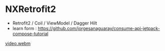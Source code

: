 # NXRetrofit2
* Retrofit2 / Coil / ViewModel / Dagger Hilt
* learn form : https://github.com/jorgesanaguaray/consume-api-jetpack-compose-tutorial

[video.webm](https://github.com/nxbitakinema/NXRetrofit2/assets/93174599/672aa34c-6eaf-4121-8942-25576fd611d3)
